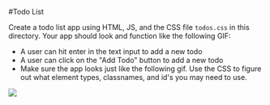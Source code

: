 #Todo List

Create a todo list app using HTML, JS, and the CSS file `todos.css` in this directory.  Your app should look and function like the following GIF:


* A user can hit enter in the text input to add a new todo
* A user can click on the "Add Todo" button to add a new todo
* Make sure the app looks just like the following gif.  Use the CSS to figure out what element types, classnames, and id's you may need to use.


![](http://www.fundraising123.org/files/u16/bigstock-Test-word-on-white-keyboard-27134336.jpg)
